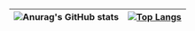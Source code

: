 <div align=center>

|![Anurag's GitHub stats](https://github-readme-stats.vercel.app/api?username=huihuihuihuicyh&theme=default&show_icons=true)|[![Top Langs](https://github-readme-stats.vercel.app/api/top-langs/?username=huihuihuihuicyh&layout=compact)](https://github.com/anuraghazra/github-readme-stats)
| ---------------------------------------------------------------------------------- | ------------------------------------------------------------ |

<!--
**huihuihuihuicyh/huihuihuihuicyh** is a ✨ _special_ ✨ repository because its `README.md` (this file) appears on your GitHub profile.

Here are some ideas to get you started:

- 🔭 I’m currently working on ...
- 🌱 I’m currently learning ...
- 👯 I’m looking to collaborate on ...
- 🤔 I’m looking for help with ...
- 💬 Ask me about ...
- 📫 How to reach me: ...
- 😄 Pronouns: ...
- ⚡ Fun fact: ...
-->
  </div>
